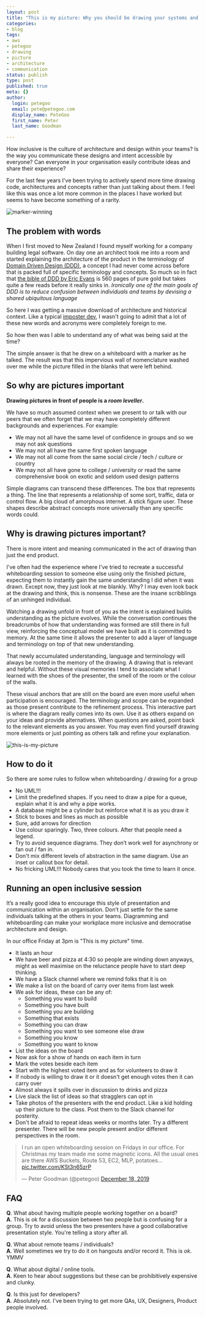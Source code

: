```yaml
---
layout: post
title: "This is my picture: Why you should be drawing your systems and code"
categories:
- blog
tags:
- aws
- petegoo
- drawing
- picture
- architecture
- communication
status: publish
type: post
published: true
meta: {}
author:
  login: petegoo
  email: pete@petegoo.com
  display_name: PeteGoo
  first_name: Peter
  last_name: Goodman

---
```


How inclusive is the culture of architecture and design within your teams? Is the way you communicate these designs and intent accessible by everyone? Can everyone in your organisation easily contribute ideas and share their experience?

For the last few years I've been trying to actively spend more time drawing code, architectures and concepts rather than just talking about them. I feel like this was once a lot more common in the places I have worked but seems to have become something of a rarity.

![marker-winning](/images/2020/this-is-my-picture.gif)


## The problem with words

When I first moved to New Zealand I found myself working for a company building legal software. On day one an architect took me into a room and started explaining the architecture of the product in the terminology of [Domain Driven Design (DDD)](https://martinfowler.com/tags/domain%20driven%20design.html), a concept I had never come across before that is packed full of specific terminology and concepts. So much so in fact that [the bible of DDD by Eric Evans](https://www.amazon.com/Domain-Driven-Design-Tackling-Complexity-Software/dp/0321125215/ref=sr_1_1?keywords=domain+driven+design&qid=1582796070&sr=8-1) is 560 pages of pure gold but takes quite a few reads before it really sinks in. _Ironically one of the main goals of DDD is to reduce confusion between individuals and teams by 
devising a shared ubiquitous language_ 

So here I was getting a massive download of architecture and historical context. Like a typical [imposter dev](https://en.wikipedia.org/wiki/Impostor_syndrome), I wasn't going to admit that a lot of these new words and acronyms were completely foreign to me. 

So how then was I able to understand any of what was being said at the time?

The simple answer is that he drew on a whiteboard with a marker as he talked. The result was that this impervious wall of nomenclature washed over me while the picture filled in the blanks that were left behind.

## So why are pictures important

**Drawing pictures in front of people is a *room leveller*.**

We have so much assumed context when we present to or talk with our peers that we often forget that we may have completely different backgrounds and experiences. For example:

 - We may not all have the same level of confidence in groups and so we may not ask questions
 - We may not all have the same first spoken language
 - We may not all come from the same social circle / tech / culture or country
 - We may not all have gone to college / university or read the same comprehensive book on exotic and seldom used design patterns

Simple diagrams can transcend these differences. The box that represents a thing. The line that represents a relationship of some sort, traffic, data or control flow. A big cloud of amorphous internet. A stick figure user. These shapes describe abstract concepts more universally than any specific words could.

## Why is drawing pictures important?

There is more intent and meaning communicated in the act of drawing than just the end product.

I've often had the experience where I've tried to recreate a successful whiteboarding session to someone else using only the finished picture, expecting them to instantly gain the same understanding I did when it was drawn. Except now, they just look at me blankly. Why? I may even look back at the drawing and think, this is nonsense. These are the insane scribblings of an unhinged individual. 

Watching a drawing unfold in front of you as the intent is explained builds understanding as the picture evolves. While the conversation continues the breadcrumbs of how that understanding was formed are still there in full view, reinforcing the conceptual model we have built as it is committed to memory. At the same time it allows the presenter to add a layer of language and terminology on top of that new understanding. 

That newly accumulated understanding, language and terminology will always be rooted in the memory of the drawing. A drawing that is relevant and helpful. Without these visual memories I tend to associate what I learned with the shoes of the presenter, the smell of the room or the colour of the walls. 

These visual anchors that are still on the board are even more useful when participation is encouraged. The terminology and scope can be expanded as those present contribute to the refinement process. This interactive part is where the diagram really comes into its own. Use it as others expand on your ideas and provide alternatives. When questions are asked, point back to the relevant elements as you answer. You may even find yourself drawing more elements or just pointing as others talk and refine your explanation.

![this-is-my-picture](/images/2020/MVIMG_20191004_161559.jpg)

## How to do it

So there are some rules to follow when whiteboarding / drawing for a group

- No UML!!! 
- Limit the predefined shapes. If you need to draw a pipe for a queue, explain what it is and why a pipe works.
- A database might be a cylinder but reinforce what it is as you draw it
- Stick to boxes and lines as much as possible
- Sure, add arrows for direction
- Use colour sparingly. Two, three colours. After that people need a legend.
- Try to avoid sequence diagrams. They don’t work well for asynchrony or fan out / fan in.
- Don't mix different levels of abstraction in the same diagram. Use an inset or callout box for detail.
- No fricking UML!!! Nobody cares that you took the time to learn it once.

## Running an open inclusive session

It’s a really good idea to encourage this style of presentation and communication within an organisation. Don’t just settle for the same individuals talking at the others in your teams. Diagramming and whiteboarding can make your workplace more inclusive and democratise architecture and design. 

In our office Friday at 3pm is "This is my picture" time.

 - It lasts an hour
 - We have beer and pizza at 4:30 so people are winding down anyways, might as well maximise on the reluctance people have to start deep thinking.
 - We have a Slack channel where we remind folks that it is on
 - We make a list on the board of carry over items from last week
 - We ask for ideas, these can be any of:
   - Something you want to build
   - Something you have built
   - Something you are building
   - Something that exists
   - Something you can draw
   - Something you want to see someone else draw
   - Something you know
   - Something you want to know
 - List the ideas on the board
 - Now ask for a show of hands on each item in turn
 - Mark the votes beside each item
 - Start with the highest voted item and as for volunteers to draw it
 - If nobody is willing to draw it or it doesn't get enough votes then it can carry over
 - Almost always it spills over in discussion to drinks and pizza
 - Live slack the list of ideas so that stragglers can opt in
 - Take photos of the presenters with the end product. Like a kid holding up their picture to the class. Post them to the Slack channel for posterity.
 - Don't be afraid to repeat ideas weeks or months later. Try a different presenter. There will be new people present and/or different perspectives in the room.

<blockquote class="twitter-tweet"><p lang="en" dir="ltr">I run an open whiteboarding session on Fridays in our office. For Christmas my team made me some magnetic icons. All the usual ones are there AWS Buckets, Route 53, EC2, MLP, potatoes... <a href="https://t.co/KSt3n65zrP">pic.twitter.com/KSt3n65zrP</a></p>&mdash; Peter Goodman (@petegoo) <a href="https://twitter.com/petegoo/status/1207413304877932544?ref_src=twsrc%5Etfw">December 18, 2019</a></blockquote> <script async src="https://platform.twitter.com/widgets.js" charset="utf-8"></script>

## FAQ

**Q**. What about having multiple people working together on a board?  
**A**. This is ok for a discussion between two people but is confusing for a group. Try to avoid unless the two presenters have a good collaborative presentation style. You're telling a story after all.

**Q**. What about remote teams / individuals?  
**A**. Well sometimes we try to do it on hangouts and/or record it. This is _ok_. YMMV

**Q**. What about digital / online tools.   
**A**. Keen to hear about suggestions but these can be prohibitively expensive and clunky.

**Q**. Is this just for developers?  
**A**. Absolutely not. I've been trying to get more QAs, UX, Designers, Product people involved.


